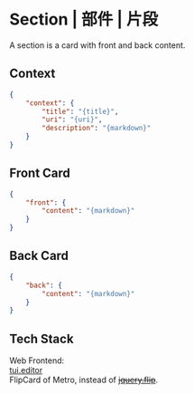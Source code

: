 # Section | 部件 | 片段

A section is a card with front and back content.

## Context
```json
{
    "context": {
        "title": "{title}",
        "uri": "{uri}",
        "description": "{markdown}"
    }
}
```

## Front Card
```json
{
    "front": {
        "content": "{markdown}"
    }
}
```

## Back Card
```json
{
    "back": {
        "content": "{markdown}"
    }
}
```

## Tech Stack
Web Frontend:  
[tui.editor](https://github.com/nhn/tui.editor)  
FlipCard of Metro, instead of ~~[jquery.flip](https://github.com/nnattawat/flip)~~.